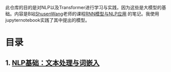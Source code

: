 此仓库的目的是对NLP以及Transformer进行学习与实践，因为这些是大模型的基础。内容是B站[ShusenWang](https://space.bilibili.com/1369507485)老师的课程[RNN模型与NLP应用](https://www.bilibili.com/video/BV1w54y1L7xK?spm_id_from=333.788.videopod.sections&vd_source=e63f08e3795a7d51a7cfc6c0294d87ee) 的笔记。我使用jupyternotebook实践了其中提出的模型。

# 目录
## 1. [NLP基础：文本处理与词嵌入](Preliminaries/NLP基础：文本处理与词嵌入)


